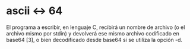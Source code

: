 # ascii ↔ 64
El programa a escribir, en lenguaje C, recibirá un nombre de archivo (o el archivo mismo por stdin) y devolverá ese mismo archivo codificado en base64 [3], o bien decodificado desde base64 si se utiliza la opción -d.

